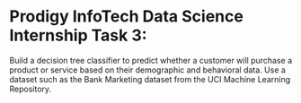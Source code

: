 <h1>Prodigy InfoTech Data Science Internship Task 3:</h1>
<p>
Build a decision tree classifier to predict whether a customer will purchase a product or service based on their demographic and behavioral data. Use a dataset such as the Bank Marketing dataset from the UCI Machine Learning Repository.
</p>


